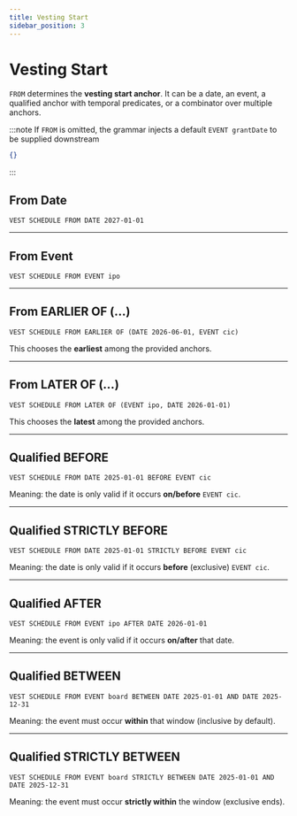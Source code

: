 ```yaml
---
title: Vesting Start
sidebar_position: 3
---
```

# Vesting Start

`FROM` determines the **vesting start anchor**. It can be a date, an event, a qualified anchor with temporal predicates, or a combinator over multiple anchors.

:::note
If `FROM` is omitted, the grammar injects a default `EVENT grantDate` to be supplied downstream
```json
{}
```
:::

## From Date

```vest
VEST SCHEDULE FROM DATE 2027-01-01
```

---

## From Event

```vest
VEST SCHEDULE FROM EVENT ipo
```

---

## From EARLIER OF (...)

```vest
VEST SCHEDULE FROM EARLIER OF (DATE 2026-06-01, EVENT cic)
```

This chooses the **earliest** among the provided anchors.

---

## From LATER OF (...)

```vest
VEST SCHEDULE FROM LATER OF (EVENT ipo, DATE 2026-01-01)
```

This chooses the **latest** among the provided anchors.

---

## Qualified BEFORE

```vest
VEST SCHEDULE FROM DATE 2025-01-01 BEFORE EVENT cic
```

Meaning: the date is only valid if it occurs **on/before** `EVENT cic`.

---

## Qualified STRICTLY BEFORE

```vest
VEST SCHEDULE FROM DATE 2025-01-01 STRICTLY BEFORE EVENT cic
```

Meaning: the date is only valid if it occurs **before** (exclusive) `EVENT cic`.

---

## Qualified AFTER

```vest
VEST SCHEDULE FROM EVENT ipo AFTER DATE 2026-01-01
```

Meaning: the event is only valid if it occurs **on/after** that date.

---

## Qualified BETWEEN

```vest
VEST SCHEDULE FROM EVENT board BETWEEN DATE 2025-01-01 AND DATE 2025-12-31
```

Meaning: the event must occur **within** that window (inclusive by default).

---

## Qualified STRICTLY BETWEEN

```vest
VEST SCHEDULE FROM EVENT board STRICTLY BETWEEN DATE 2025-01-01 AND DATE 2025-12-31
```

Meaning: the event must occur **strictly within** the window (exclusive ends).

